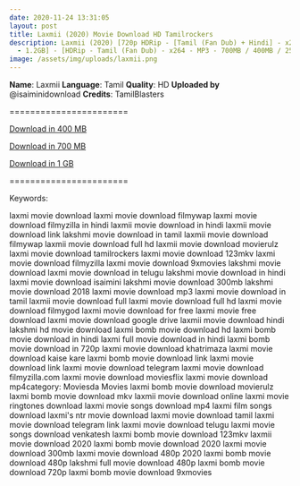 ```yaml
---
date: 2020-11-24 13:31:05
layout: post
title: Laxmii (2020) Movie Download HD Tamilrockers
description: Laxmii (2020) [720p HDRip - [Tamil (Fan Dub) + Hindi] - x264 - AAC
  - 1.2GB] - [HDRip - Tamil (Fan Dub) - x264 - MP3 - 700MB / 400MB / 250MB]
image: /assets/img/uploads/laxmii.png
---
```

**Name**: Laxmii
**Language**: Tamil
**Quality**: HD
**Uploaded by** @isaiminidownload
**Credits**: TamilBlasters

\=======================

[Download in 400 MB](https://drive.softpedia.workers.dev/Laxmii/(%2520Telegram%2520%40isaiminidownload%2520)%2520-%2520Laxmii%2520(2020)%2520%5BHDRip%2520-%2520Tamil%2520(Fan%2520Dub)%2520-%2520x264%2520-%2520MP3%2520-%2520400MB%5D.mkv?rootId=0AJtZkTkXLBuYUk9PVA)

[Download in 700 MB](https://drive.softpedia.workers.dev/Laxmii/(%2520Telegram%2520%40isaiminidownload%2520)%2520-%2520Laxmii%2520(2020)%2520%5BHDRip%2520-%2520Tamil%2520(Fan%2520Dub)%2520-%2520x264%2520-%2520MP3%2520-%2520700MB%5D.mkv?rootId=0AJtZkTkXLBuYUk9PVA)

[](https://drive.softpedia.workers.dev/Laxmii/(%2520Telegram%2520%40isaiminidownload%2520)%2520-%2520Laxmii%2520(2020)%2520%5BHDRip%2520-%2520Tamil%2520(Fan%2520Dub)%2520-%2520x264%2520-%2520MP3%2520-%2520700MB%5D.mkv?rootId=0AJtZkTkXLBuYUk9PVA)[Download in 1 GB](https://drive.softpedia.workers.dev/Laxmii/(%2520Telegram%2520%40isaiminidownload%2520)%2520-%2520Laxmii%2520(2020)%2520%5B720p%2520HDRip%2520-%2520%5BTamil%2520(Fan%2520Dub)%2520%2B%2520Hin%5D%2520-%2520x264%2520-%2520AAC%2520-%25201.2GB%5D.mkv?rootId=0AJtZkTkXLBuYUk9PVA)

[](https://drive.softpedia.workers.dev/Laxmii/(%2520Telegram%2520%40isaiminidownload%2520)%2520-%2520Laxmii%2520(2020)%2520%5B720p%2520HDRip%2520-%2520%5BTamil%2520(Fan%2520Dub)%2520%2B%2520Hin%5D%2520-%2520x264%2520-%2520AAC%2520-%25201.2GB%5D.mkv?rootId=0AJtZkTkXLBuYUk9PVA)=======================



Keywords:

laxmi movie download
laxmi movie download filmywap
laxmi movie download filmyzilla in hindi
laxmii movie download in hindi
laxmii movie download link
lakshmi movie download in tamil
laxmii movie download filmywap
laxmii movie download full hd
laxmii movie download movierulz
laxmi movie download tamilrockers
laxmi movie download 123mkv
laxmi movie download filmyzilla
laxmi movie download 9xmovies
lakshmi movie download
laxmi movie download in telugu
lakshmi movie download in hindi
laxmi movie download isaimini
lakshmi movie download 300mb
lakshmi movie download 2018
laxmi movie download mp3
laxmi movie download in tamil
laxmii movie download full
laxmi movie download full hd
laxmi movie download filmygod
laxmi movie download for free
laxmi movie free download
laxmi movie download google drive
laxmii movie download hindi
lakshmi hd movie download
laxmi bomb movie download hd
laxmi bomb movie download in hindi
laxmi full movie download in hindi
laxmi bomb movie download in 720p
laxmi movie download khatrimaza
laxmi movie download kaise kare
laxmi bomb movie download link
laxmi movie download link
laxmi movie download telegram
laxmi movie download filmyzilla.com
laxmi movie download moviesflix
laxmi movie download mp4category: Moviesda Movies
laxmi bomb movie download movierulz
laxmi bomb movie download mkv
laxmii movie download online
laxmi movie ringtones download
laxmi movie songs download mp4
laxmi film songs download
laxmi's ntr movie download
laxmi movie download tamil
laxmi movie download telegram link
laxmi movie download telugu
laxmi movie songs download venkatesh
laxmi bomb movie download 123mkv
laxmii movie download 2020
laxmi bomb movie download 2020
laxmi movie download 300mb
laxmi movie download 480p 2020
laxmi bomb movie download 480p
lakshmi full movie download 480p
laxmi bomb movie download 720p
laxmi bomb movie download 9xmovies